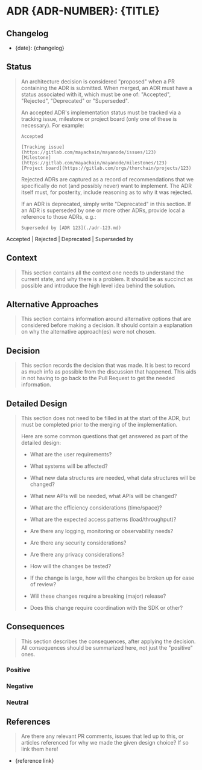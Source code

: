 # ADR {ADR-NUMBER}: {TITLE}

## Changelog

- {date}: {changelog}

## Status

> An architecture decision is considered "proposed" when a PR containing the ADR
> is submitted. When merged, an ADR must have a status associated with it, which
> must be one of: "Accepted", "Rejected", "Deprecated" or "Superseded".
>
> An accepted ADR's implementation status must be tracked via a tracking issue,
> milestone or project board (only one of these is necessary). For example:
>
>     Accepted
>
>     [Tracking issue](https://gitlab.com/mayachain/mayanode/issues/123)
>     [Milestone](https://gitlab.com/mayachain/mayanode/milestones/123)
>     [Project board](https://gitlab.com/orgs/thorchain/projects/123)
>
> Rejected ADRs are captured as a record of recommendations that we specifically
> do not (and possibly never) want to implement. The ADR itself must, for
> posterity, include reasoning as to why it was rejected.
>
> If an ADR is deprecated, simply write "Deprecated" in this section. If an ADR
> is superseded by one or more other ADRs, provide local a reference to those
> ADRs, e.g.:
>
>     Superseded by [ADR 123](./adr-123.md)

Accepted | Rejected | Deprecated | Superseded by

## Context

> This section contains all the context one needs to understand the current state,
> and why there is a problem. It should be as succinct as possible and introduce
> the high level idea behind the solution.

## Alternative Approaches

> This section contains information around alternative options that are considered
> before making a decision. It should contain a explanation on why the alternative
> approach(es) were not chosen.

## Decision

> This section records the decision that was made.
> It is best to record as much info as possible from the discussion that happened.
> This aids in not having to go back to the Pull Request to get the needed information.

## Detailed Design

> This section does not need to be filled in at the start of the ADR, but must
> be completed prior to the merging of the implementation.
>
> Here are some common questions that get answered as part of the detailed design:
>
> - What are the user requirements?
>
> - What systems will be affected?
>
> - What new data structures are needed, what data structures will be changed?
>
> - What new APIs will be needed, what APIs will be changed?
>
> - What are the efficiency considerations (time/space)?
>
> - What are the expected access patterns (load/throughput)?
>
> - Are there any logging, monitoring or observability needs?
>
> - Are there any security considerations?
>
> - Are there any privacy considerations?
>
> - How will the changes be tested?
>
> - If the change is large, how will the changes be broken up for ease of review?
>
> - Will these changes require a breaking (major) release?
>
> - Does this change require coordination with the SDK or other?

## Consequences

> This section describes the consequences, after applying the decision. All
> consequences should be summarized here, not just the "positive" ones.

### Positive

### Negative

### Neutral

## References

> Are there any relevant PR comments, issues that led up to this, or articles
> referenced for why we made the given design choice? If so link them here!

- {reference link}

